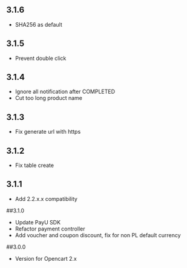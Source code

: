 ## 3.1.6
* SHA256 as default

## 3.1.5
* Prevent double click

## 3.1.4
* Ignore all notification after COMPLETED
* Cut too long product name

## 3.1.3
* Fix generate url with https

## 3.1.2
* Fix table create

## 3.1.1
* Add 2.2.x.x compatibility 

##3.1.0
* Update PayU SDK
* Refactor payment controller
* Add voucher and coupon discount, fix for non PL default currency

##3.0.0
* Version for Opencart 2.x

